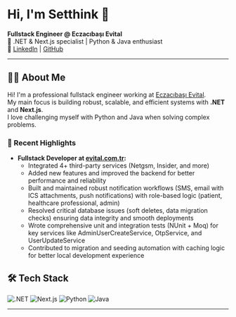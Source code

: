 # Hi, I'm Setthink 👋

**Fullstack Engineer @ Eczacıbaşı Evital**  
🔹 .NET & Next.js specialist | Python & Java enthusiast  
🔗 [LinkedIn](https://www.linkedin.com/in/ahmetbahadirayar/) | [GitHub](https://github.com/Setthink)

---

## 👨‍💻 About Me

Hi! I'm a professional fullstack engineer working at [Eczacıbaşı Evital](https://evital.com.tr).  
My main focus is building robust, scalable, and efficient systems with **.NET** and **Next.js**.  
I love challenging myself with Python and Java when solving complex problems.

### 🚀 Recent Highlights
- **Fullstack Developer at [evital.com.tr](https://evital.com.tr):**  
  - Integrated 4+ third-party services (Netgsm, Insider, and more)
  - Added new features and improved the backend for better performance and reliability
  - Built and maintained robust notification workflows (SMS, email with ICS attachments, push notifications) with role-based logic (patient, healthcare professional, admin)
  - Resolved critical database issues (soft deletes, data migration checks) ensuring data integrity and smooth deployments
  - Wrote comprehensive unit and integration tests (NUnit + Moq) for key services like AdminUserCreateService, OtpService, and UserUpdateService
  - Contributed to migration and seeding automation with caching logic for better local development experience

## 🛠️ Tech Stack

![.NET](https://img.shields.io/badge/.NET-512BD4?style=flat&logo=dotnet&logoColor=white)
![Next.js](https://img.shields.io/badge/Next.js-000000?style=flat&logo=next.js)
![Python](https://img.shields.io/badge/Python-3776AB?style=flat&logo=python&logoColor=white)
![Java](https://img.shields.io/badge/Java-ED8B00?style=flat&logo=java&logoColor=white)

---

<!--
**Setthink/Setthink** is a ✨ special ✨ repository for your personal GitHub profile.
-->

